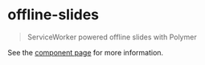 offline-slides
===============

> ServiceWorker powered offline slides with Polymer

See the [component page](http:/addyosmani.github.io/offline-slides) for more information.
